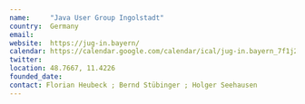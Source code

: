 ```yaml
---
name:     "Java User Group Ingolstadt"
country:  Germany
email:  
website:  https://jug-in.bayern/
calendar: https://calendar.google.com/calendar/ical/jug-in.bayern_7f1j2bk8rq8q0bttpfvvm9d2p8%40group.calendar.google.com/public/basic.ics
twitter:  
location: 48.7667, 11.4226
founded_date:
contact: Florian Heubeck ; Bernd Stübinger ; Holger Seehausen
---
```

